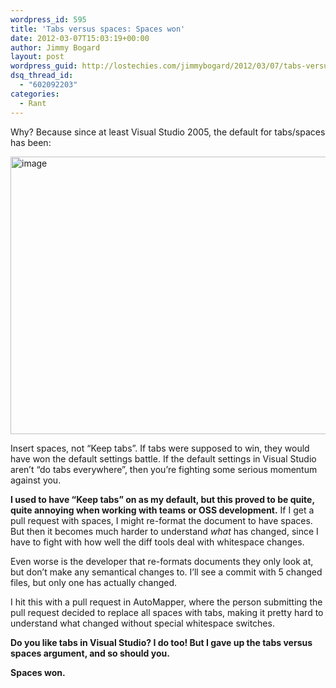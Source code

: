 ```yaml
---
wordpress_id: 595
title: 'Tabs versus spaces: Spaces won'
date: 2012-03-07T15:03:19+00:00
author: Jimmy Bogard
layout: post
wordpress_guid: http://lostechies.com/jimmybogard/2012/03/07/tabs-versus-spaces-spaces-won/
dsq_thread_id:
  - "602092203"
categories:
  - Rant
---
```

Why? Because since at least Visual Studio 2005, the default for tabs/spaces has been:

[<img style="background-image: none; border-bottom: 0px; border-left: 0px; padding-left: 0px; padding-right: 0px; display: inline; border-top: 0px; border-right: 0px; padding-top: 0px" title="image" border="0" alt="image" src="https://lostechies.com/content/jimmybogard/uploads/2012/03/image_thumb.png" width="761" height="444" />](https://lostechies.com/content/jimmybogard/uploads/2012/03/image.png)

Insert spaces, not “Keep tabs”. If tabs were supposed to win, they would have won the default settings battle. If the default settings in Visual Studio aren’t “do tabs everywhere”, then you’re fighting some serious momentum against you.

**I used to have “Keep tabs” on as my default, but this proved to be quite, quite annoying when working with teams or OSS development.** If I get a pull request with spaces, I might re-format the document to have spaces. But then it becomes much harder to understand _what_ has changed, since I have to fight with how well the diff tools deal with whitespace changes.

Even worse is the developer that re-formats documents they only look at, but don’t make any semantical changes to. I’ll see a commit with 5 changed files, but only one has actually changed.

I hit this with a pull request in AutoMapper, where the person submitting the pull request decided to replace all spaces with tabs, making it pretty hard to understand what changed without special whitespace switches.

**Do you like tabs in Visual Studio? I do too! But I gave up the tabs versus spaces argument, and so should you.**

**Spaces won.**